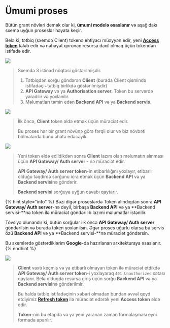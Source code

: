 # Ümumi proses

Bütün grant növləri demək olar ki, **ümumi modelə əsaslanır** və aşağıdakı sxemə uyğun proseslər həyata keçir.

Belə ki, tətbiq (sxemdə Client) tokenə ehtiyacı müəyyən edir, yeni [**Access token**](../oauth/access-refresh-token.md#access-token-n-dir) tələb edir və nəhayət qorunan resursa daxil olmaq üçün tokendən istifadə edir.



![](<../.gitbook/assets/Common\_process 2.PNG>)

> Sxemdə 3 istinad nöqtəsi göstərilmişdir.
>
> 1. Tətbiqdən sorğu göndərən **Client** (burada Client qismində istifadəçi+tətbiq birlikdə göstərilmişdir)
> 2. **API Gateway** və ya **Authorisation server.** Token bu serverdə yaradılır və yoxlanılır.&#x20;
> 3. Məlumatları təmin edən **Backend API** və ya **Backend servis.**

![](../.gitbook/assets/common\_token\_creation.png)

> İlk öncə, **Client** token əldə etmək üçün müraciət edir.&#x20;
>
> Bu proses hər bir grant növünə görə fərqli olur və biz növbəti bölmələrdə bunu əhatə edəcəyik.

![](../.gitbook/assets/common\_get\_resource.png)

> Yeni token əldə edildikdən sonra **Client** lazım olan məlumatın alınması üçün **API Gateway/ Auth server** - nə müraciət edir.
>
> **API Gateway/ Auth server token**-in etibarlılığını yoxlayır, etibarlı olduğu təqdirdə sorğunu icra etmək üçün **Backend API** və ya **Backend servisi**nə göndərir.&#x20;
>
> **Backend servis**i sorğuya uyğun cavabı qaytarır.

{% hint style="info" %}
Bəzi digər proseslərdə Token alındıqdan sonra **API Gateway/ Auth server**-nə deyil, birbaşa **Backend API** və ya **Backend servisi-**nə token ilə müraciət göndərilib lazımi məlumatlar istənilir.&#x20;

Tövsiyə olunandır ki, bütün sorğular ilk öncə **API Gateway/ Auth server** göndərilsin və burada token yoxlanılsın. Əgər proses uğurlu olarsa bu servis özü **Backend API** və ya **Backend servisi-**nə müraciət göndərsin.

Bu sxemlərdə göstərdiklərim **Google**-da hazırlanan arxitekturaya əsaslanır.
{% endhint %}

![](../.gitbook/assets/common\_token.PNG)

> **Client** vaxtı keçmiş və ya etibarlı olmayan token ilə müraciət etdikdə **API Gateway/ Auth server token**-i yoxlayaraq `401 Unauthorized` xətası qaytarır. Belə olduqda resursa giriş üçün sorğu **Backend API** və ya **Backend servisi**nə göndərilmir.
>
> Bu halda tətbiq istifadəçinin xəbəri olmadan bundan əvvəl qeyd etdiyimiz [**Refresh token**](../oauth/access-refresh-token.md#refresh-token) ilə müraciət edərək yeni **Access token** əldə edir.
>
> **Token**-nin bu etapda və ya yeni yaranan zaman formalaşması eyni formada aparılır.
